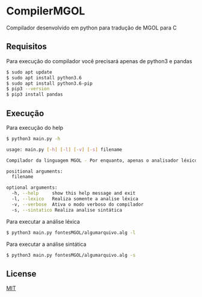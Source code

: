 # CompilerMGOL

Compilador desenvolvido em python para tradução de MGOL para C

## Requisitos
Para execução do compilador você precisará apenas de python3 e pandas
```bash
$ sudo apt update
$ sudo apt install python3.6
$ sudo apt install python3.6-pip
$ pip3 --version
$ pip3 install pandas
```
## Execução
Para execução do help
```bash
$ python3 main.py -h

usage: main.py [-h] [-l] [-v] [-s] filename

Compilador da linguagem MGOL - Por enquanto, apenas o analisador léxico e sintático

positional arguments:
  filename

optional arguments:
  -h, --help     show this help message and exit
  -l, --lexico   Realiza somente a analise léxica
  -v, --verbose  Ativa o modo verboso do compilador
  -s, --sintatico Realiza analise sintática
```
Para executar a análise léxica

```bash 
$ python3 main.py fontesMGOL/algumarquivo.alg -l
```
Para executar a análise sintática

```bash 
$ python3 main.py fontesMGOL/algumarquivo.alg -s
```
## License
[MIT](https://choosealicense.com/licenses/mit/)
